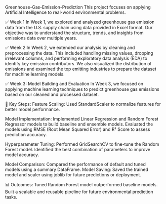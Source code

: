 Greenhouse-Gas-Emission-Prediction
This project focuses on applying Artificial Intelligence to real-world environmental problems.

✅  Week 1
In Week 1, we explored and analyzed greenhouse gas emission data from the U.S. supply chain using data provided in Excel format. Our objective was to understand the structure, trends, and insights from emissions data over multiple years.

✅  Week 2
In Week 2, we extended our analysis by cleaning and preprocessing the data. This included handling missing values, dropping irrelevant columns, and performing exploratory data analysis (EDA) to identify key emission contributors. We also visualized the distribution of emissions and examined the top emitting industries to prepare the dataset for machine learning models.


✅ Week 3: Model Building and Evaluation
In Week 3, we focused on applying machine learning techniques to predict greenhouse gas emissions based on our cleaned and processed dataset.

🔧 Key Steps:
Feature Scaling: Used StandardScaler to normalize features for better model performance.

Model Implementation:
Implemented Linear Regression and Random Forest Regressor models to build baseline and ensemble models.
Evaluated the models using RMSE (Root Mean Squared Error) and R² Score to assess prediction accuracy.

Hyperparameter Tuning:
Performed GridSearchCV to fine-tune the Random Forest model.
Identified the best combination of parameters to improve model accuracy.

Model Comparison:
Compared the performance of default and tuned models using a summary DataFrame.
Model Saving:
Saved the trained model and scaler using joblib for future predictions or deployment.

📊 Outcomes:
Tuned Random Forest model outperformed baseline models.
Built a scalable and reusable pipeline for future environmental prediction tasks.
